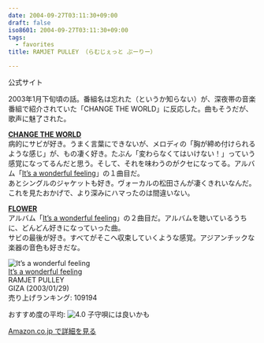 ```yaml
---
date: 2004-09-27T03:11:30+09:00
draft: false
iso8601: 2004-09-27T03:11:30+09:00
tags:
  - favorites
title: RAMJET PULLEY （らむじぇっと ぷーりー）

---
```


公式サイト

2003年1月下旬頃の話。番組名は忘れた（というか知らない）が、深夜帯の音楽番組で紹介されていた「CHANGE THE WORLD」に反応した。曲もそうだが、歌声に魅了された。

**[CHANGE THE WORLD](http://www.amazon.co.jp/exec/obidos/ASIN/B000063E9R/nqounet-22/ref=nosim/)**  
病的にサビが好き。うまく言葉にできないが、メロディの「胸が締め付けられるような感じ」が、もの凄く好き。たぶん「変わらなくてはいけない！」っていう感覚になってるんだと思う。そして、それを味わうのがクセになってる。アルバム「[It’s a wonderful feeling](http://www.amazon.co.jp/exec/obidos/ASIN/B00007LA9T/nqounet-22/ref=nosim/)」の１曲目だ。  
あとシングルのジャケットも好き。ヴォーカルの松田さんが凄くきれいなんだ。これを見たおかげで、より深みにハマったのは間違いない。

**[FLOWER](http://www.amazon.co.jp/exec/obidos/ASIN/B00006AUPJ/nqounet-22/ref=nosim/)**  
アルバム「[It’s a wonderful feeling](http://www.amazon.co.jp/exec/obidos/ASIN/B00007LA9T/nqounet-22/ref=nosim/)」の２曲目だ。アルバムを聴いているうちに、どんどん好きになっていった曲。  
サビの最後が好き。すべてがそこへ収束していくような感覚。アジアンチックな楽器の音色も好きだな。

![It’s a wonderful feeling](http://images-jp.amazon.com/images/P/B00007LA9T.09.MZZZZZZZ.jpg)  
[It’s a wonderful feeling](http://www.amazon.co.jp/exec/obidos/ASIN/B00007LA9T/nqounet-22/ref=nosim/)  
RAMJET PULLEY  
GIZA (2003/01/29)  
売り上げランキング: 109194  

おすすめ度の平均: ![4.0](http://images-jp.amazon.com/images/G/09/x-locale/common/customer-reviews/stars-4-0.gif) 子守唄には良いかも  

[Amazon.co.jp で詳細を見る](http://www.amazon.co.jp/exec/obidos/ASIN/B00007LA9T/nqounet-22/ref=nosim/)
